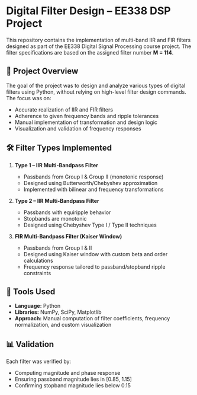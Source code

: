 # Digital Filter Design – EE338 DSP Project

This repository contains the implementation of multi-band IIR and FIR filters designed as part of the EE338 Digital Signal Processing course project. The filter specifications are based on the assigned filter number **M = 114**.

## 📌 Project Overview

The goal of the project was to design and analyze various types of digital filters using Python, without relying on high-level filter design commands. The focus was on:

- Accurate realization of IIR and FIR filters
- Adherence to given frequency bands and ripple tolerances
- Manual implementation of transformation and design logic
- Visualization and validation of frequency responses

## 🛠️ Filter Types Implemented

1. **Type 1 – IIR Multi-Bandpass Filter**  
   - Passbands from Group I & Group II (monotonic response)
   - Designed using Butterworth/Chebyshev approximation  
   - Implemented with bilinear and frequency transformations

2. **Type 2 – IIR Multi-Bandpass Filter**  
   - Passbands with equiripple behavior
   - Stopbands are monotonic
   - Designed using Chebyshev Type I / Type II techniques

3. **FIR Multi-Bandpass Filter (Kaiser Window)**  
   - Passbands from Group I & II  
   - Designed using Kaiser window with custom beta and order calculations  
   - Frequency response tailored to passband/stopband ripple constraints

## 🧮 Tools Used

- **Language:** Python  
- **Libraries:** NumPy, SciPy, Matplotlib  
- **Approach:** Manual computation of filter coefficients, frequency normalization, and custom visualization

## 📊 Validation

Each filter was verified by:
- Computing magnitude and phase response
- Ensuring passband magnitude lies in [0.85, 1.15]
- Confirming stopband magnitude lies below 0.15

